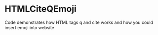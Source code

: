 # HTMLCiteQEmoji
Code demonstrates how HTML tags q and cite works and how you could insert emoji into website
